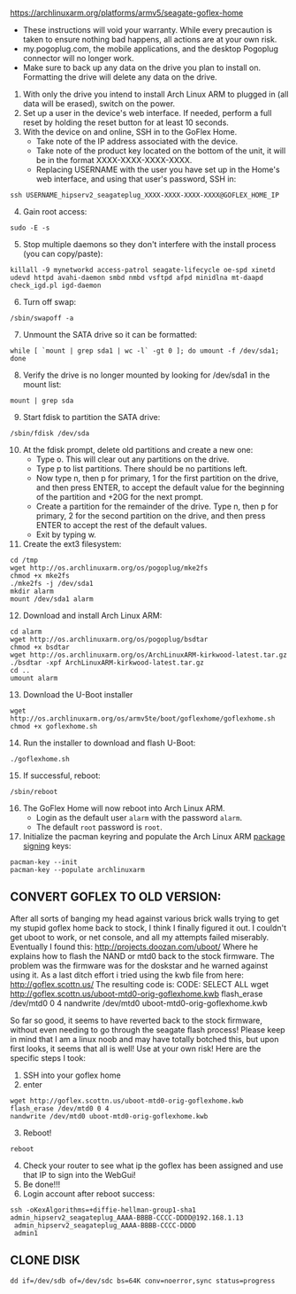 https://archlinuxarm.org/platforms/armv5/seagate-goflex-home
- These instructions will void your warranty. While every precaution is taken to ensure nothing bad happens, all actions are at your own risk.
- my.pogoplug.com, the mobile applications, and the desktop Pogoplug connector will no longer work.
- Make sure to back up any data on the drive you plan to install on. Formatting the drive will delete any data on the drive.

1. With only the drive you intend to install Arch Linux ARM to plugged in (all data will be erased), switch on the power.
2. Set up a user in the device's web interface. If needed, perform a full reset by holding the reset button for at least 10 seconds.
3. With the device on and online, SSH in to the GoFlex Home.
    - Take note of the IP address associated with the device.
    - Take note of the product key located on the bottom of the unit, it will be in the format XXXX-XXXX-XXXX-XXXX.
    - Replacing USERNAME with the user you have set up in the Home's web interface, and using that user's password, SSH in:
```
ssh USERNAME_hipserv2_seagateplug_XXXX-XXXX-XXXX-XXXX@GOFLEX_HOME_IP
```
4. Gain root access:
```
sudo -E -s
```
5. Stop multiple daemons so they don't interfere with the install process (you can copy/paste):
```
killall -9 mynetworkd access-patrol seagate-lifecycle oe-spd xinetd udevd httpd avahi-daemon smbd nmbd vsftpd afpd minidlna mt-daapd check_igd.pl igd-daemon
```
6. Turn off swap:
```
/sbin/swapoff -a
```
7. Unmount the SATA drive so it can be formatted:
```
while [ `mount | grep sda1 | wc -l` -gt 0 ]; do umount -f /dev/sda1; done
```
8. Verify the drive is no longer mounted by looking for /dev/sda1 in the mount list:
```
mount | grep sda
```
9. Start fdisk to partition the SATA drive:
```
/sbin/fdisk /dev/sda
```
10. At the fdisk prompt, delete old partitions and create a new one:
    - Type o. This will clear out any partitions on the drive.
    - Type p to list partitions. There should be no partitions left.
    - Now type n, then p for primary, 1 for the first partition on the drive, and then press ENTER, to accept the default value for the beginning of the partition and +20G for the next prompt.
    - Create a partition for the remainder of the drive. Type n, then p for primary, 2 for the second partition on the drive, and then press ENTER to accept the rest of the default values.
    - Exit by typing w.
11. Create the ext3 filesystem:
```
cd /tmp
wget http://os.archlinuxarm.org/os/pogoplug/mke2fs
chmod +x mke2fs
./mke2fs -j /dev/sda1
mkdir alarm
mount /dev/sda1 alarm
```
12. Download and install Arch Linux ARM:
```
cd alarm
wget http://os.archlinuxarm.org/os/pogoplug/bsdtar
chmod +x bsdtar
wget http://os.archlinuxarm.org/os/ArchLinuxARM-kirkwood-latest.tar.gz
./bsdtar -xpf ArchLinuxARM-kirkwood-latest.tar.gz
cd ..
umount alarm
```
13. Download the U-Boot installer
```
wget http://os.archlinuxarm.org/os/armv5te/boot/goflexhome/goflexhome.sh
chmod +x goflexhome.sh
```
14. Run the installer to download and flash U-Boot:
```
./goflexhome.sh
```
15. If successful, reboot:
```
/sbin/reboot
```
16. The GoFlex Home will now reboot into Arch Linux ARM.
    - Login as the default user `alarm` with the password `alarm`.
    - The default `root` password is `root`.
17. Initialize the pacman keyring and populate the Arch Linux ARM [package signing](https://archlinuxarm.org/about/package-signing) keys:
```
pacman-key --init
pacman-key --populate archlinuxarm
```


CONVERT GOFLEX TO OLD VERSION:
-

After all sorts of banging my head against various brick walls trying to get my stupid goflex home back to stock, I think I finally figured it out. I couldn't get uboot to work, or net console, and all my attempts failed miserably. Eventually I found this:
http://projects.doozan.com/uboot/
Where he explains how to flash the NAND or mtd0 back to the stock firmware. The problem was the firmware was for the doskstar and he warned against using it. As a last ditch effort i tried using the kwb file from here:
http://goflex.scottn.us/
The resulting code is:
CODE: SELECT ALL
wget http://goflex.scottn.us/uboot-mtd0-orig-goflexhome.kwb
flash_erase /dev/mtd0 0 4
nandwrite /dev/mtd0 uboot-mtd0-orig-goflexhome.kwb


So far so good, it seems to have reverted back to the stock firmware, without even needing to go through the seagate flash process! Please keep in mind that I am a linux noob and may have totally botched this, but upon first looks, it seems that all is well! Use at your own risk!
Here are the specific steps I took:
1. SSH into your goflex home
2. enter
```
wget http://goflex.scottn.us/uboot-mtd0-orig-goflexhome.kwb
flash_erase /dev/mtd0 0 4
nandwrite /dev/mtd0 uboot-mtd0-orig-goflexhome.kwb
```
3. Reboot!
```
reboot
```
4. Check your router to see what ip the goflex has been assigned and use that IP to sign into the WebGui!
5. Be done!!!
6. Login account after reboot success:
```
ssh -oKexAlgorithms=+diffie-hellman-group1-sha1 admin_hipserv2_seagateplug_AAAA-BBBB-CCCC-DDDD@192.168.1.13
 admin_hipserv2_seagateplug_AAAA-BBBB-CCCC-DDDD
 admin1
```

CLONE DISK
-
```
dd if=/dev/sdb of=/dev/sdc bs=64K conv=noerror,sync status=progress

```
